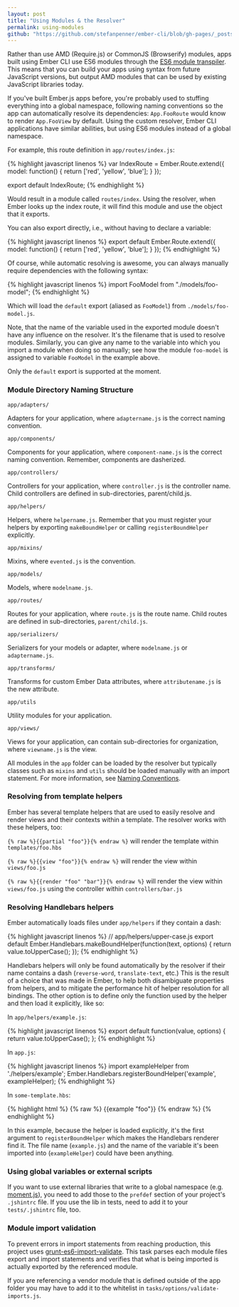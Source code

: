```yaml
---
layout: post
title: "Using Modules & the Resolver"
permalink: using-modules
github: "https://github.com/stefanpenner/ember-cli/blob/gh-pages/_posts/2014-04-02-using-modules.md"
---
```


Rather than use AMD (Require.js) or CommonJS (Browserify) modules, apps built
using Ember CLI use ES6 modules through the
[ES6 module transpiler](https://github.com/square/es6-module-transpiler). This
means that you can build your apps using syntax from future JavaScript versions,
but output AMD modules that can be used by existing JavaScript libraries today.

If you've built Ember.js apps before, you're probably used to stuffing
everything into a global namespace, following naming conventions so the app can
automatically resolve its dependencies: `App.FooRoute` would know
to render `App.FooView` by default. Using the custom resolver, Ember CLI
applications have similar abilities, but using ES6 modules instead of a global
namespace.

For example, this route definition in `app/routes/index.js`:

{% highlight javascript linenos %}
var IndexRoute = Ember.Route.extend({
  model: function() {
    return ['red', 'yellow', 'blue'];
  }
});

export default IndexRoute;
{% endhighlight %}

Would result in a module called `routes/index`. Using the resolver, when Ember
looks up the index route, it will find this module and use the object that it
exports.

You can also export directly, i.e., without having to declare a variable:

{% highlight javascript linenos %}
export default Ember.Route.extend({
  model: function() {
    return ['red', 'yellow', 'blue'];
  }
});
{% endhighlight %}

Of course, while automatic resolving is awesome, you can always manually
require dependencies with the following syntax:

{% highlight javascript linenos %}
import FooModel from "./models/foo-model";
{% endhighlight %}

Which will load the `default` export (aliased as `FooModel`) from
`./models/foo-model.js`.

Note, that the name of the variable used in the exported module doesn't have any
influence on the resolver. It's the filename that is used to resolve modules.
Similarly, you can give any name to the variable into which you import a module
when doing so manually; see how the module `foo-model` is assigned to variable
`FooModel` in the example above.

Only the `default` export is supported at the moment.

### Module Directory Naming Structure

`app/adapters/`

Adapters for your application, where `adaptername.js` is the correct naming convention.

`app/components/`

Components for your application, where `component-name.js` is the correct naming convention. Remember, components are dasherized.

`app/controllers/`

Controllers for your application, where `controller.js` is the controller name. Child controllers are defined in sub-directories,
parent/child.js.

`app/helpers/`

Helpers, where `helpername.js`. Remember that you must register your helpers by
exporting `makeBoundHelper` or calling `registerBoundHelper` explicitly.

`app/mixins/`

Mixins, where `evented.js` is the convention.

`app/models/`

Models, where `modelname.js`.

`app/routes/`

Routes for your application, where `route.js` is the route name. Child routes are defined in sub-directories,
`parent/child.js`.

`app/serializers/`

Serializers for your models or adapter, where `modelname.js` or `adaptername.js`.

`app/transforms/`

Transforms for custom Ember Data attributes, where `attributename.js` is the new attribute.

`app/utils`

Utility modules for your application.

`app/views/`

Views for your application, can contain sub-directories for organization, where `viewname.js` is the view.

All modules in the `app` folder can be loaded by the resolver but typically
classes such as `mixins` and `utils` should be loaded manually with an import statement.
For more information, see [Naming Conventions](#naming-conventions).

### Resolving from template helpers

Ember has several template helpers that are used to easily resolve and render
views and their contexts within a template. The resolver works with these
helpers, too:

`{% raw %}{{partial "foo"}}{% endraw %}` will render the template within `templates/foo.hbs`

`{% raw %}{{view "foo"}}{% endraw %}` will render the view within `views/foo.js`

`{% raw %}{{render "foo" "bar"}}{% endraw %}` will render the view within `views/foo.js` using the
controller within `controllers/bar.js`

### Resolving Handlebars helpers

Ember automatically loads files under `app/helpers` if they contain a dash:

{% highlight javascript linenos %}
// app/helpers/upper-case.js
export default Ember.Handlebars.makeBoundHelper(function(text, options) {
  return value.toUpperCase();
});
{% endhighlight %}

Handlebars helpers will only be found automatically by the resolver if their
name contains a dash (`reverse-word`, `translate-text`, etc.) This is the
result of a choice that was made in Ember, to help both disambiguate properties
from helpers, and to mitigate the performance hit of helper resolution for all
bindings. The other option is to define only the function used by the helper
and then load it explicitly, like so:

In `app/helpers/example.js`:

{% highlight javascript linenos %}
export default function(value, options) {
  return value.toUpperCase();
};
{% endhighlight %}

In `app.js`:

{% highlight javascript linenos %}
import exampleHelper from './helpers/example';
Ember.Handlebars.registerBoundHelper('example', exampleHelper);
{% endhighlight %}

In `some-template.hbs`:

{% highlight html %}
{% raw %}
{{example "foo"}}
{% endraw %}
{% endhighlight %}

In this example, because the helper is loaded explicitly, it's the first
argument to `registerBoundHelper` which makes the Handlebars renderer find it.
The file name (`example.js`) and the name of the variable it's been imported
into (`exampleHelper`) could have been anything.


###	Using global variables or external scripts

If you want to use external libraries that write to a global namespace (e.g.
[moment.js](http://momentjs.com/)), you need to add those to the `prefdef`
section of your project's `.jshintrc` file. If you use the lib in tests, need
to add it to your `tests/.jshintrc` file, too.

### Module import validation

To prevent errors in import statements from reaching production, this project
uses [grunt-es6-import-validate](https://github.com/sproutsocial/grunt-es6-import-validate).
This task parses each module files export and import statements and verifies
that what is being imported is actually exported by the referenced module.

If you are referencing a vendor module that is defined outside of the app folder
you may have to add it to the whitelist in `tasks/options/validate-imports.js`.
